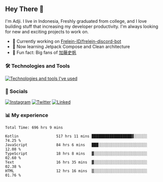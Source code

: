 ## Hey There 👋
I'm Adji. I live in Indonesia, Freshly graduated from college, and I love building stuff that increasing my developer productivity. I'm always looking for new and exciting projects to work on.

- 🔭 Currently working on [Frelein-ID/frelein-discord-bot](https://github.com/Frelein-ID/frelein-discord-bot)
- 🌱 Now learning Jetpack Compose and Clean architecture
- 🐻 Fun fact: Big fans of [加藤史帆](https://www.instagram.com/katoshi.official/)

### 🛠️ Technologies and Tools
[![Technologies and tools I've used](https://skillicons.dev/icons?i=js,ts,html,css,php,kotlin,tailwind,bootstrap,next,mysql,firebase,vercel,vscode,androidstudio,bash,git,postman,figma,docker,linux&perline=10)](#)

### 💬 Socials
[![Instagram](https://skillicons.dev/icons?i=instagram)](https://www.instagram.com/yusufadji99/)
[![Twitter](https://skillicons.dev/icons?i=twitter)](https://twitter.com/frelein_sama)
[![Linked](https://skillicons.dev/icons?i=linkedin)](https://www.linkedin.com/in/yusuf-bhaskara-adji/)

### 📊 My experience

<!--START_SECTION:waka-->

```javascript,typescript,kotlin
Total Time: 696 hrs 9 mins

Kotlin                 517 hrs 11 mins ██████████████████▓░░░░░░   74.25 %
JavaScript             84 hrs 6 mins   ███░░░░░░░░░░░░░░░░░░░░░░   12.08 %
TypeScript             18 hrs 8 mins   ▓░░░░░░░░░░░░░░░░░░░░░░░░   02.60 %
Text                   16 hrs 35 mins  ▓░░░░░░░░░░░░░░░░░░░░░░░░   02.38 %
HTML                   12 hrs 16 mins  ▒░░░░░░░░░░░░░░░░░░░░░░░░   01.76 %
```

<!--END_SECTION:waka-->
